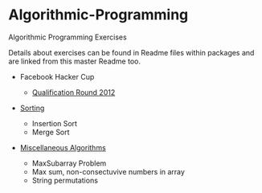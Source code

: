 Algorithmic-Programming
=======================

Algorithmic Programming Exercises

Details about exercises can be found in Readme files within packages and are linked from this master Readme too.

* Facebook Hacker Cup
	* [Qualification Round 2012](/anuragkapur/Algorithmic-Programming/tree/master/src/com/anuragkapur/fb/hackercup2012/qr)

* [Sorting](/anuragkapur/Algorithmic-Programming/tree/master/src/com/anuragkapur/sorting) 
	* Insertion Sort
	* Merge Sort
	
* [Miscellaneous Algorithms](/anuragkapur/Algorithmic-Programming/tree/master/src/com/anuragkapur/misc)
	* MaxSubarray Problem
	* Max sum, non-consectuvive numbers in array
	* String permutations
